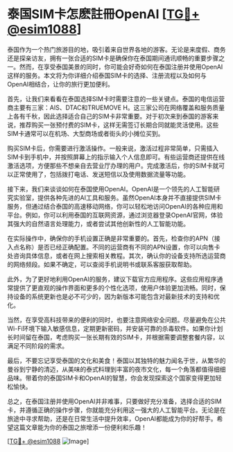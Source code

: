 # 泰国SIM卡怎麽註冊OpenAI [[TG💪+ @esim1088](https://t.me/s/esim1088)]

泰国作为一个热门旅游目的地，吸引着来自世界各地的游客。无论是来度假、商务还是探亲访友，拥有一张合适的SIM卡是确保你在泰国期间通讯顺畅的重要步骤之一。然而，在享受泰国美景的同时，你可能会好奇如何在泰国注册并使用OpenAI这样的服务。本文将为你详细介绍泰国SIM卡的选择、注册流程以及如何与OpenAI相结合，让你的旅行更加便利。

首先，让我们来看看在泰国选择SIM卡时需要注意的一些关键点。泰国的电信运营商主要有三家：AIS、DTAC和TRUEMOVE H。这三家公司在网络覆盖和服务质量上各有千秋，因此选择适合自己的SIM卡非常重要。对于初次来到泰国的游客来说，推荐购买一张预付费的SIM卡，这样无需签订长期合同就能灵活使用。这些SIM卡通常可以在机场、大型商场或者街头的小摊位买到。

购买SIM卡后，你需要进行激活操作。一般来说，激活过程非常简单，只需插入SIM卡到手机中，并按照屏幕上的指示输入个人信息即可。有些运营商还提供在线激活选项，方便那些不想亲自去营业厅办理的用户。完成激活后，你的SIM卡就可以正常使用了，包括拨打电话、发送短信以及使用数据流量等功能。

接下来，我们来谈谈如何在泰国使用OpenAI。OpenAI是一个领先的人工智能研究实验室，提供各种先进的AI工具和服务。虽然OpenAI本身并不直接提供SIM卡服务，但通过结合泰国的高速移动网络，你可以轻松地访问OpenAI的各种应用和平台。例如，你可以利用泰国的互联网资源，通过浏览器登录OpenAI官网，体验其强大的自然语言处理能力，或者尝试其他创新性的人工智能功能。

在实际操作中，确保你的手机设置正确是非常重要的。首先，检查你的APN（接入点名称）是否已经正确配置。不同的运营商有不同的APN设置，你可以向售卡处咨询具体信息，或者在网上搜索相关教程。其次，确认你的设备支持所选运营商的网络频段。如果不确定，可以查阅手机说明书或联系客服获取帮助。

此外，为了更好地利用OpenAI的服务，建议下载官方应用程序。这些应用程序通常提供了更直观的操作界面和更多的个性化选项，使用户体验更加流畅。同时，保持设备的系统更新也是必不可少的，因为新版本可能包含对最新技术的支持和优化。

当然，在享受高科技带来的便利的同时，也要注意网络安全问题。尽量避免在公共Wi-Fi环境下输入敏感信息，定期更新密码，并安装可靠的杀毒软件。如果你计划长时间留在泰国，考虑购买一张长期有效的SIM卡，并根据需要调整套餐内容，以满足不同阶段的需求。

最后，不要忘记享受泰国的文化和美食！泰国以其独特的魅力闻名于世，从繁华的曼谷到宁静的清迈，从美味的泰式料理到丰富的夜市文化，每一个角落都值得细细品味。带着你的泰国SIM卡和OpenAI的智慧，你会发现探索这个国家变得更加轻松愉快。

总之，在泰国注册并使用OpenAI并非难事，只要做好充分准备，选择合适的SIM卡，并遵循正确的操作步骤，你就能充分利用这一强大的人工智能平台。无论是在旅途中寻求帮助，还是在日常生活中提升效率，OpenAI都能成为你的好帮手。希望这篇文章能为你的泰国之旅增添一份便利和乐趣！

[[TG💪+ @esim1088](https://t.me/s/esim1088) ![Image](https://i.postimg.cc/4NQfJmqS/Snipaste-2025-05-13-00-14-12.png)]